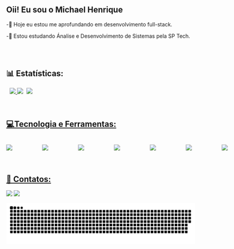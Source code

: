 ## Oii! Eu sou o Michael Henrique

<div>
  <p>-🔭 Hoje eu estou me aprofundando em desenvolvimento full-stack.</p>
  <p>-🌱 Estou estudando Ánalise e Desenvolvimento de Sistemas pela SP Tech.</p>
</div>
<br>
<br>

## 📊 Estatísticas:
<div align="center">
  <a href="https://github.com/zzzmiike">
  <img height="170em" src="https://github-readme-stats.vercel.app/api/top-langs/?username=zzzmiike&layout=compact&langs_count=7&theme=dark"/>
  <img height="170em" src="https://github-readme-stats.vercel.app/api?username=zzzmiike&show_icons=true&theme=dark&count_private=true&include_all_commits=true"/>
     <img  align="right" width="450px" src="https://api.readyplayer.me/v1/avatars/64519c126b9890ec02e2d08d.png?cacheControl=true&uat=2023-02-18T23:43:52.083Z">
</div>

<br>
<br>
  
## 💻Tecnologia e Ferramentas:
  <br>
<div style="display: flex; gap: 5rem;">
  <img width="50px" src="https://cdn.jsdelivr.net/gh/devicons/devicon/icons/html5/html5-original.svg" />
  <img width="50px" src="https://cdn.jsdelivr.net/gh/devicons/devicon/icons/css3/css3-original.svg" />
  <img width="50px" src="https://cdn.jsdelivr.net/gh/devicons/devicon/icons/javascript/javascript-plain.svg" />
  <img width="50px" src="https://cdn.jsdelivr.net/gh/devicons/devicon/icons/vscode/vscode-original.svg" />
  <img width="50px" src="https://cdn.jsdelivr.net/gh/devicons/devicon/icons/figma/figma-original.svg" />
  <img width="50px" src="https://cdn.jsdelivr.net/gh/devicons/devicon/icons/photoshop/photoshop-plain.svg" />
  <img width="50px" src="https://cdn.jsdelivr.net/gh/devicons/devicon/icons/illustrator/illustrator-plain.svg" />
</div>
<br>
  <br>

## 📩 Contatos:
<div>
  <a href="https://www.instagram.com/zzz.mike" target="_blank"><img src="https://img.shields.io/badge/-Instagram-%23E4405F?style=for-the-badge&logo=instagram&logoColor=white" target="_blank"></a>
  <a href="https://www.linkedin.com/in/michael-henrique-teixeira-754b29196/" target="_blank"><img src="https://img.shields.io/badge/-LinkedIn-%230077B5?style=for-the-badge&logo=linkedin&logoColor=white" target="_blank"></a> 
</div>

![Snake animation](https://github.com/zzzmiike/zzzmiike/blob/output/github-contribution-grid-snake.svg)
